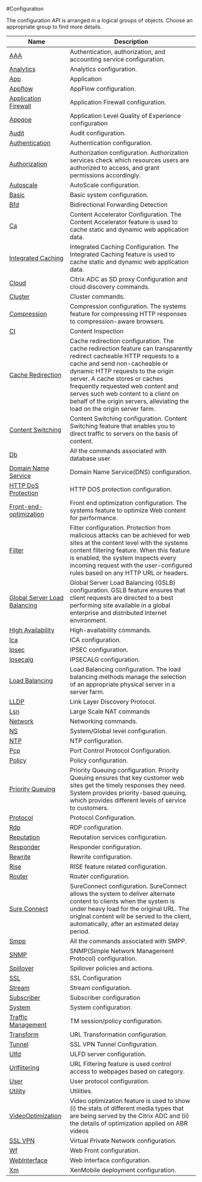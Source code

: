#Configuration

The configuration API is arranged in a logical groups of objects. Choose an appropriate group to find more details.


<table><thead><tr><th>Name</th><th>Description</th></tr></thead><tbody><tr><td><a href=".././aaa/aaa/">AAA</a></td><td>Authentication, authorization, and accounting service configuration.</td></tr><tr><td><a href=".././analytics/analytics/">Analytics</a></td><td>Analytics configuration.</td></tr><tr><td><a href=".././app/app/">App</a></td><td>Application</td></tr><tr><td><a href=".././appflow/appflow/">Appflow</a></td><td>AppFlow configuration.</td></tr><tr><td><a href=".././application-firewall/application-firewall/">Application Firewall</a></td><td>Application Firewall configuration.</td></tr><tr><td><a href=".././appqoe/appqoe/">Appqoe</a></td><td>Application Level Quality of Experience configuration</td></tr><tr><td><a href=".././audit/audit/">Audit</a></td><td>Audit configuration.</td></tr><tr><td><a href=".././authentication/authentication/">Authentication</a></td><td>Authentication configuration.</td></tr><tr><td><a href=".././authorization/authorization/">Authorization</a></td><td>Authorization configuration. Authorization services check which resources users are authorized to access, and grant permissions accordingly.</td></tr><tr><td><a href=".././autoscale/autoscale/">Autoscale</a></td><td>AutoScale configuration.</td></tr><tr><td><a href=".././basic/basic/">Basic</a></td><td>Basic system configuration.</td></tr><tr><td><a href=".././bfd/bfd/">Bfd</a></td><td>Bidirectional Forwarding Detection</td></tr><tr><td><a href=".././ca/ca/">Ca</a></td><td>Content Accelerator Configuration. The Content Accelerator feature is used to cache static and dynamic web application data.</td></tr><tr><td><a href=".././integrated-caching/integrated-caching/">Integrated Caching</a></td><td>Integrated Caching Configuration. The Integrated Caching feature is used to cache static and dynamic web application data.</td></tr><tr><td><a href=".././cloud/cloud/">Cloud</a></td><td>Citrix ADC as SD proxy Configuration and cloud discovery commands.</td></tr><tr><td><a href=".././cluster/cluster/">Cluster</a></td><td>Cluster commands.</td></tr><tr><td><a href=".././compression/compression/">Compression</a></td><td>Compression configuration. The systems feature for compressing HTTP responses to compression-aware browsers.</td></tr><tr><td><a href=".././ci/ci/">CI</a></td><td>Content Inspection</td></tr><tr><td><a href=".././cache-redirection/cache-redirection/">Cache Redirection</a></td><td>Cache redirection configuration. The cache redirection feature can transparently redirect cacheable HTTP requests to a cache and send non-cacheable or dynamic HTTP requests to the origin server. A cache stores or caches frequently requested web content and serves such web content to a client on behalf of the origin servers, alleviating the load on the origin server farm.</td></tr><tr><td><a href=".././content-switching/content-switching/">Content Switching</a></td><td>Content Switching configuration. Content Switching feature that enables you to direct traffic to servers on the basis of content.</td></tr><tr><td><a href=".././db/db/">Db</a></td><td>All the commands associated with database user</td></tr><tr><td><a href=".././domain-name-service/domain-name-service/">Domain Name Service</a></td><td>Domain Name Service(DNS) configuration.</td></tr><tr><td><a href=".././http-dos-protection/http-dos-protection/">HTTP DoS Protection</a></td><td>HTTP DOS protection configuration.</td></tr><tr><td><a href=".././front-end-optimization/front-end-optimization/">Front-end-optimization</a></td><td>Front end optimization configuration. The systems feature to optimize Web content for performance.</td></tr><tr><td><a href=".././filter/filter/">Filter</a></td><td>Filter configuration. Protection from malicious attacks can be achieved for web sites at the content level with the systems content filtering feature. When this feature is enabled, the system inspects every incoming request with the user-configured rules based on any HTTP URL or headers.</td></tr><tr><td><a href=".././global-server-load-balancing/global-server-load-balancing/">Global Server Load Balancing</a></td><td>Global Server Load Balancing (GSLB) configuration. GSLB feature ensures that client requests are directed to a best performing site available in a global enterprise and distributed Internet environment.</td></tr><tr><td><a href=".././high-availability/high-availability/">High Availability</a></td><td>High-availability commands.</td></tr><tr><td><a href=".././ica/ica/">Ica</a></td><td>ICA configuration.</td></tr><tr><td><a href=".././ipsec/ipsec/">Ipsec</a></td><td>IPSEC configuration.</td></tr><tr><td><a href=".././ipsecalg/ipsecalg/">Ipsecalg</a></td><td>IPSECALG configuration.</td></tr><tr><td><a href=".././load-balancing/load-balancing/">Load Balancing</a></td><td>Load Balancing configuration. The load balancing methods manage the selection of an appropriate physical server in a server farm.</td></tr><tr><td><a href=".././lldp/lldp/">LLDP</a></td><td>Link Layer Discovery Protocol.</td></tr><tr><td><a href=".././lsn/lsn/">Lsn</a></td><td>Large Scale NAT commands</td></tr><tr><td><a href=".././network/network/">Network</a></td><td>Networking commands.</td></tr><tr><td><a href=".././ns/ns/">NS</a></td><td>System/Global level configuration.</td></tr><tr><td><a href=".././ntp/ntp/">NTP</a></td><td>NTP configuration.</td></tr><tr><td><a href=".././pcp/pcp/">Pcp</a></td><td>Port Control Protocol Configuration.</td></tr><tr><td><a href=".././policy/policy/">Policy</a></td><td>Policy configuration.</td></tr><tr><td><a href=".././priority-queuing/priority-queuing/">Priority Queuing</a></td><td>Priority Queuing configuration. Priority Queuing ensures that key customer web sites get the timely responses they need. System provides priority-based queuing, which provides different levels of service to customers.</td></tr><tr><td><a href=".././protocol/protocol/">Protocol</a></td><td>Protocol Configuration.</td></tr><tr><td><a href=".././rdp/rdp/">Rdp</a></td><td>RDP configuration.</td></tr><tr><td><a href=".././reputation/reputation/">Reputation</a></td><td>Reputation services configuration.</td></tr><tr><td><a href=".././responder/responder/">Responder</a></td><td>Responder configuration.</td></tr><tr><td><a href=".././rewrite/rewrite/">Rewrite</a></td><td>Rewrite configuration.</td></tr><tr><td><a href=".././rise/rise/">Rise</a></td><td>RISE feature related configuration.</td></tr><tr><td><a href=".././router/router/">Router</a></td><td>Router configuration.</td></tr><tr><td><a href=".././sure-connect/sure-connect/">Sure Connect</a></td><td>SureConnect configuration. SureConnect allows the system to deliver alternate content to clients when the system is under heavy load for the original URL. The original content will be served to the client, automatically, after an estimated delay period.</td></tr><tr><td><a href=".././smpp/smpp/">Smpp</a></td><td>All the commands associated with SMPP.</td></tr><tr><td><a href=".././snmp/snmp/">SNMP</a></td><td>SNMP(Simple Network Management Protocol) configuration.</td></tr><tr><td><a href=".././spillover/spillover/">Spillover</a></td><td>Spillover policies and actions.</td></tr><tr><td><a href=".././ssl/ssl/">SSL</a></td><td>SSL Configuration</td></tr><tr><td><a href=".././stream/stream/">Stream</a></td><td>Stream configuration.</td></tr><tr><td><a href=".././subscriber/subscriber/">Subscriber</a></td><td>Subscriber configuration</td></tr><tr><td><a href=".././system/system/">System</a></td><td>System configuration.</td></tr><tr><td><a href=".././traffic-management/traffic-management/">Traffic Management</a></td><td>TM session/policy configuration.</td></tr><tr><td><a href=".././transform/transform/">Transform</a></td><td>URL Transformation configuration.</td></tr><tr><td><a href=".././tunnel/tunnel/">Tunnel</a></td><td>SSL VPN Tunnel Configuration.</td></tr><tr><td><a href=".././ulfd/ulfd/">Ulfd</a></td><td>ULFD server configuration.</td></tr><tr><td><a href=".././urlfiltering/urlfiltering/">Urlfiltering</a></td><td>URL Filtering feature is used control access to webpages based on category.</td></tr><tr><td><a href=".././user/user/">User</a></td><td>User protocol configuration.</td></tr><tr><td><a href=".././utility/utility/">Utility</a></td><td>Utilities.</td></tr><tr><td><a href=".././videooptimization/videooptimization/">VideoOptimization</a></td><td>Video optimization feature is used to show (i) the stats of different media types that are being served by the Citrix ADC and (ii) the details of optimization applied on ABR videos</td></tr><tr><td><a href=".././ssl-vpn/ssl-vpn/">SSL VPN</a></td><td>Virtual Private Network configuration.</td></tr><tr><td><a href=".././wf/wf/">Wf</a></td><td>Web Front configuration.</td></tr><tr><td><a href=".././webinterface/webinterface/">WebInterface</a></td><td>Web Interface configuration.</td></tr><tr><td><a href=".././xm/xm/">Xm</a></td><td>XenMobile deployment configuration.</td></tr></tbody></table>
